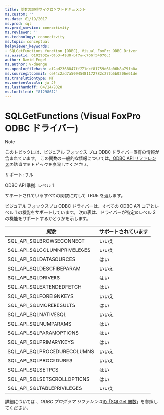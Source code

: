```yaml
---
title: 関数の取得マイクロソフトドキュメント
ms.custom: ''
ms.date: 01/19/2017
ms.prod: sql
ms.prod_service: connectivity
ms.reviewer: ''
ms.technology: connectivity
ms.topic: conceptual
helpviewer_keywords:
- SQLGetFunctions function [ODBC], Visual FoxPro ODBC Driver
ms.assetid: 8102932a-88b3-49d8-bf7a-c766f54878c0
author: David-Engel
ms.author: v-daenge
ms.openlocfilehash: af7ad2368847ff271dcf81759d6fa06b8a79fb0a
ms.sourcegitcommit: ce94c2ad7a50945481172782c270b5b0206e61de
ms.translationtype: MT
ms.contentlocale: ja-JP
ms.lasthandoff: 04/14/2020
ms.locfileid: "81298612"
---
```

# <a name="sqlgetfunctions-visual-foxpro-odbc-driver"></a>SQLGetFunctions (Visual FoxPro ODBC ドライバー)
> [!NOTE]  
>  このトピックには、ビジュアル フォックス プロ ODBC ドライバー固有の情報が含まれています。 この関数の一般的な情報については[、ODBC API リファレンス](../../odbc/reference/syntax/odbc-api-reference.md)の該当するトピックを参照してください。  
  
 サポート: フル  
  
 ODBC API 準拠: レベル 1  
  
 サポートされているすべての関数に対して TRUE を返します。  
  
 ビジュアル フォックスプロ ODBC ドライバーは、すべての ODBC API コアとレベル 1 の機能をサポートしています。 次の表は、ドライバーが特定のレベル 2 の機能をサポートするかどうかを示します。  
  
|*関数*|サポートされています|  
|----------------|---------------|  
|SQL_API_SQLBROWSECONNECT|いいえ|  
|SQL_API_SQLCOLUMNPRIVELEGES|いいえ|  
|SQL_API_SQLDATASOURCES|はい|  
|SQL_API_SQLDESCRIBEPARAM|いいえ|  
|SQL_API_SQLDRIVERS|はい|  
|SQL_API_SQLEXTENDEDFETCH|はい|  
|SQL_API_SQLFOREIGNKEYS|いいえ|  
|SQL_API_SQLMORERESULTS|はい|  
|SQL_API_SQLNATIVESQL|いいえ|  
|SQL_API_SQLNUMPARAMS|はい|  
|SQL_API_SQLPARAMOPTIONS|はい|  
|SQL_API_SQLPRIMARYKEYS|はい|  
|SQL_API_SQLPROCEDURECOLUMNS|いいえ|  
|SQL_API_SQLPROCEDURES|いいえ|  
|SQL_API_SQLSETPOS|はい|  
|SQL_API_SQLSETSCROLLOPTIONS|はい|  
|SQL_API_SQLTABLEPRIVILEGES|いいえ|  
  
 詳細については *、ODBC プログラマ リファレンス*[の「SQLGet 関数](../../odbc/reference/syntax/sqlgetfunctions-function.md)」を参照してください。
